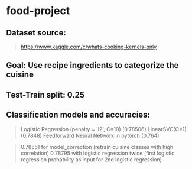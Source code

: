 # food-project
## Dataset source:
>https://www.kaggle.com/c/whats-cooking-kernels-only
## Goal: Use recipe ingredients to categorize the cuisine

## Test-Train split: 0.25
## Classification models and accuracies:
>Logistic Regression (penalty = 'l2', C=10)  (0.78506)
>LinearSVC(C=1) (0.7848)
>Feedforward Neural Network in pytorch (0.764)

>0.78551 for model_correction (retrain cuisine classes with high correlation)
>0.78795 with logistic regression twice (first logistic regression probability as input for 2nd logistic regression)
